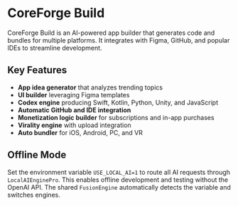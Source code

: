 # CoreForge Build

CoreForge Build is an AI-powered app builder that generates code and bundles for multiple platforms. It integrates with Figma, GitHub, and popular IDEs to streamline development.

## Key Features
- **App idea generator** that analyzes trending topics
- **UI builder** leveraging Figma templates
- **Codex engine** producing Swift, Kotlin, Python, Unity, and JavaScript
- **Automatic GitHub and IDE integration**
- **Monetization logic builder** for subscriptions and in-app purchases
- **Virality engine** with upload integration
- **Auto bundler** for iOS, Android, PC, and VR

## Offline Mode
Set the environment variable `USE_LOCAL_AI=1` to route all AI requests through
`LocalAIEnginePro`. This enables offline development and testing without the
OpenAI API. The shared `FusionEngine` automatically detects the variable and
switches engines.
